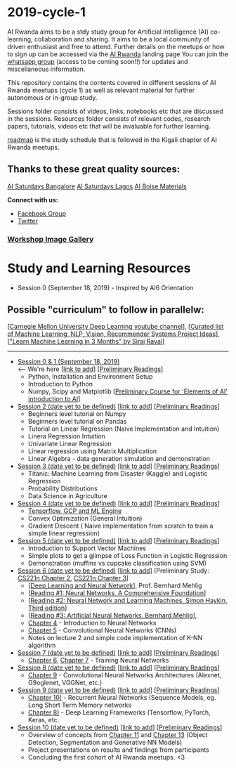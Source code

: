 # 2019-cycle-1
AI Rwanda aims to be a stdy study group for Artificial Intelligence (AI) co-learning, collaboration and sharing. It aims to be a local community of driven enthusiast and free to attend. Further details on the meetups or how to sign up can be accessed via the [AI Rwanda](https://dnzengou-ai-rwanda.glitch.me/) landing page You can join the [whatsapp group](https://join.whatsapp.com/t/#) (access to be coming soon!!) for updates and miscellaneous information.  

This repository contains the contents covered in different sessions of AI Rwanda meetups (cycle 1) as well as relevant material for further autonomous or in-group study. 

Sessions folder consists of videos, links, notebooks etc that are discussed in the sessions. Resources folder consists of relevant codes, research papers, tutorials, videos etc that will be invaluable for further learning. 

[roadmap](https://github.com/#) is the study schedule that is followed in the Kigali chapter of AI Rwanda meetups.

## Thanks to these great quality sources:
[AI Saturdays Bangalore](https://github.com/dnzengou/2018-cycle-2.git)
[AI Saturdays Lagos](https://github.com/dnzengou/Cohort2.git)
[AI Boise Materials](https://github.com/dnzengou/ai6-boise-materials.git)


**Connect with us:**

- [Facebook Group](https://www.facebook.com/groups/#/)
- [Twitter](https://twitter.com/#)

<h3><a href="https://github.com/aidevelopersboise/workshop-image-gallery/tree/master/imgs" target="_blank">Workshop Image Gallery</a></h3>


# Study and Learning Resources

- Session 0 (September 18, 2019) - Inspired by AI6 Orientation
## Possible "curriculum" to follow in parallelw:
[[Carnegie Mellon University Deep Learning youtube channel](https://www.youtube.com/channel/UC8hYZGEkI2dDO8scT8C5UQA)],
[[Curated list of Machine Learning, NLP, Vision, Recommender Systems Project Ideas](https://github.com/NirantK/awesome-project-ideas)],
[["Learn Machine Learning in 3 Months" by Siraj Raval](https://github.com/llSourcell/Learn_Machine_Learning_in_3_Months)]
<hr>

- [Session 0 & 1 (September 18, 2019)](session1) <br>  <-- We're here
[[link to add](#)] [[Preliminary Readings](https://docs.google.com/document/d/13kwEZpqzB9R2ezj5WW3bR2jPbVBN_yOrJl_LSs3rgoU/)]
    - Python, Installation and Environment Setup
    - Introduction to Python
    - Numpy, Scipy and Matplotlib
     [[Preliminary Course for 'Elements of AI' introduction to AI](https://course.elementsofai.com)]
- [Session 2 (date yet to be defined)](session2) [[link to add](#)] [[Preliminary Readings](https://drive.google.com/open?id=1BFXrGuXom6v1YWy8k67Wy6a1JxJ0yy24)]
    - Beginners level tutorial on Numpy
    - Beginners level tutorial on Pandas
    - Tutorial on Linear Regression (Naive Implementation and Intuition)
    - Linera Regression Intuition
    - Univariate Linear Regression
    - Linear regression using Matrix Multiplication
    - Linear Algebra - data generation simulation and demonstration
- [Session 3 (date yet to be defined)](session3) [[link to add](#)] [[Preliminary Readings](https://drive.google.com/open?id=1BFXrGuXom6v1YWy8k67Wy6a1JxJ0yy24)]
    - Titanic: Machine Learning from Disaster (Kaggle) and Logistic Regression
    - Probability Distributions
    - Data Science in Agriculture
- [Session 4 (date yet to be defined)](session4) [[link to add](#)] [[Preliminary Readings](https://drive.google.com/open?id=1BFXrGuXom6v1YWy8k67Wy6a1JxJ0yy24)]
    - [Tensorflow, GCP and ML Engine](https://cloud.google.com/ml-engine/docs/tensorflow/getting-started-training-prediction) 
    - Convex Optimization (General Intuition)
    - Gradient Descent ( Naive implementation from scratch to train a simple linear regression)
- [Session 5 (date yet to be defined)](session5) [[link to add](#)] [[Preliminary Readings](https://drive.google.com/open?id=1BFXrGuXom6v1YWy8k67Wy6a1JxJ0yy24)]
    - Introduction to Support Vector Machines
    - Simple plots to get a glimpse of Loss Function in Logistic Regression
    - Demonstration (muffins vs cupcake classification using SVM)
- [Session 6 (date yet to be defined)](session6) [[link to add](#)] [Preliminary Study: [CS221n Chapter 2](https://www.youtube.com/watch?v=OoUX-nOEjG0), [CS221n Chapter 3](https://www.youtube.com/watch?v=h7iBpEHGVNc&index=3&list=PL3FW7Lu3i5JvHM8ljYj-zLfQRF3EO8sYv)]
    - [[Deep Learning and Neural Network](https://drive.google.com/open?id=1WZr7ZCEm-GawSdfezWiDS9PY8dJ4Nr4P)], Prof. Bernhard Mehlig
    - [[Reading #1: Neural Networks, A Comprehensive Foundation](https://drive.google.com/open?id=1l5Qo1hHeaUBa_kROyS2hAmMZWVPmnhmj)]
    - [[Reading #2: Neural Network and Learning Machines. Simon Haykin, Third edition](https://drive.google.com/open?id=1UPxpbykYf8W5CbzxGqm6zomoKGzgj2ns)]
    - [[Reading #3: Artificial Neural Networks. Bernhard Mehlig](https://drive.google.com/open?id=19EvwNLEFV9cA4_Y0R10062UYSffi1kzL)],
    - [Chapter 4](https://www.youtube.com/watch?v=d14TUNcbn1k&index=4&list=PL3FW7Lu3i5JvHM8ljYj-zLfQRF3EO8sYv) - Introduction to Neural Networks
    - [Chapter 5](https://www.youtube.com/watch?v=bNb2fEVKeEo&index=5&list=PL3FW7Lu3i5JvHM8ljYj-zLfQRF3EO8sYv) - Convolutional Neural Networks (CNNs)
    - Notes on lecture 2 and simple code implementation of K-NN algorithm 
- [Session 7 (date yet to be defined)](session7) [[link to add](#)] [[Preliminary Readings](https://www.youtube.com/playlist?list=PL3FW7Lu3i5JvHM8ljYj-zLfQRF3EO8sYv)]
    - [Chapter 6](https://www.youtube.com/watch?v=wEoyxE0GP2M&list=PL3FW7Lu3i5JvHM8ljYj-zLfQRF3EO8sYv&index=6), [Chapter 7](https://www.youtube.com/watch?v=_JB0AO7QxSA&index=7&list=PL3FW7Lu3i5JvHM8ljYj-zLfQRF3EO8sYv) - Training Neural Networks
- [Session 8 (date yet to be defined)](session8) [[link to add](#)] [[Preliminary Readings](https://www.youtube.com/playlist?list=PL3FW7Lu3i5JvHM8ljYj-zLfQRF3EO8sYv)]
    - [Chapter 9](https://www.youtube.com/watch?v=DAOcjicFr1Y&list=PL3FW7Lu3i5JvHM8ljYj-zLfQRF3EO8sYv&index=9) - Convolutional Neural Networks Architectures (Alexnet, G9oglenet, VGGNet, etc.)
- [Session 9 (date yet to be defined)](session9) [[link to add](#)] [[Preliminary Readings](https://www.youtube.com/playlist?list=PL3FW7Lu3i5JvHM8ljYj-zLfQRF3EO8sYv)]
    - [Chapter 10)](https://www.youtube.com/watch?v=6niqTuYFZLQ&index=10&list=PL3FW7Lu3i5JvHM8ljYj-zLfQRF3EO8sYv) - Recurrent Neural Networks (Sequence Models, eg. Long Short Term Memory networks
    - [Chapter 8)](https://www.youtube.com/watch?v=6SlgtELqOWc&index=8&list=PL3FW7Lu3i5JvHM8ljYj-zLfQRF3EO8sYv) - Deep Learning Frameworks (Tensorflow, PyTorch, Keras, etc.
- [Session 10 (date yet to be defined)](session10) [[link to add](#)] [[Preliminary Readings](https://www.youtube.com/playlist?list=PL3FW7Lu3i5JvHM8ljYj-zLfQRF3EO8sYv)]
    - Overview of concepts from [Chapter 11](https://www.youtube.com/watch?v=nDPWywWRIRo&index=11&list=PL3FW7Lu3i5JvHM8ljYj-zLfQRF3EO8sYv) and [Chapter 13](https://www.youtube.com/watch?v=5WoItGTWV54&index=13&list=PL3FW7Lu3i5JvHM8ljYj-zLfQRF3EO8sYv) (Object Detection, Segmentation and Generative NN Models)
    - Project presentations on results and findings from participants
    - Concluding the first cohort of AI Rwanda meetups. <3

